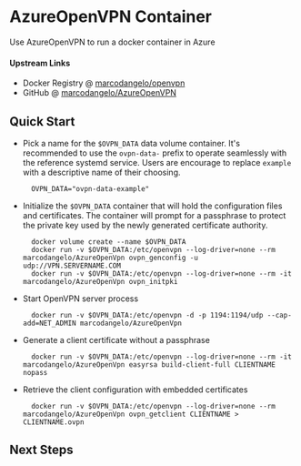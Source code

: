 # AzureOpenVPN Container



Use AzureOpenVPN to run a docker container in Azure 



#### Upstream Links

* Docker Registry @ [marcodangelo/openvpn](https://hub.docker.com/r/marcodangelo/openvpn/)
* GitHub @ [marcodangelo/AzureOpenVPN](https://github.com/marcodangelo/AzureOpenVPN)

## Quick Start

* Pick a name for the `$OVPN_DATA` data volume container. It's recommended to
  use the `ovpn-data-` prefix to operate seamlessly with the reference systemd
  service.  Users are encourage to replace `example` with a descriptive name of
  their choosing.

        OVPN_DATA="ovpn-data-example"

* Initialize the `$OVPN_DATA` container that will hold the configuration files
  and certificates.  The container will prompt for a passphrase to protect the
  private key used by the newly generated certificate authority.

        docker volume create --name $OVPN_DATA
        docker run -v $OVPN_DATA:/etc/openvpn --log-driver=none --rm marcodangelo/AzureOpenVpn ovpn_genconfig -u udp://VPN.SERVERNAME.COM
        docker run -v $OVPN_DATA:/etc/openvpn --log-driver=none --rm -it marcodangelo/AzureOpenVpn ovpn_initpki

* Start OpenVPN server process

        docker run -v $OVPN_DATA:/etc/openvpn -d -p 1194:1194/udp --cap-add=NET_ADMIN marcodangelo/AzureOpenVpn

* Generate a client certificate without a passphrase

        docker run -v $OVPN_DATA:/etc/openvpn --log-driver=none --rm -it marcodangelo/AzureOpenVpn easyrsa build-client-full CLIENTNAME nopass

* Retrieve the client configuration with embedded certificates

        docker run -v $OVPN_DATA:/etc/openvpn --log-driver=none --rm marcodangelo/AzureOpenVpn ovpn_getclient CLIENTNAME > CLIENTNAME.ovpn

## Next Steps

#